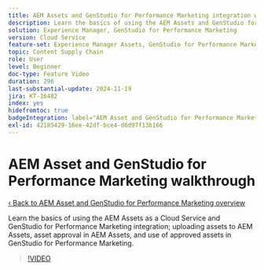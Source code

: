 ```yaml
---
title: AEM Assets and GenStudio for Performance Marketing integration walkthrough
description: Learn the basics of using the AEM Assets and GenStudio for Performance Marketing integration; uploading assets to AEM Assets, asset approval in AEM Assets, and use of approved assets in GenStudio for Performance Marketing.
solution: Experience Manager, GenStudio for Performance Marketing
version: Cloud Service
feature-set: Experience Manager Assets, GenStudio for Performance Marketing
topic: Content Supply Chain
role: User
level: Beginner
doc-type: Feature Video
duration: 296
last-substantial-update: 2024-11-19
jira: KT-16482
index: yes
hidefromtoc: true
badgeIntegration: label="AEM Asset and GenStudio for Performance Marketing" type="positive"
exl-id: 42185429-16ee-42df-bce4-d6d97f13b166
---
```

# AEM Asset and GenStudio for Performance Marketing walkthrough

[‹ Back to AEM Asset and GenStudio for Performance Marketing overview](./overview.md)

Learn the basics of using the AEM Assets as a Cloud Service and GenStudio for Performance Marketing integration; uploading assets to AEM Assets, asset approval in AEM Assets, and use of approved assets in GenStudio for Performance Marketing.

>[!VIDEO](https://video.tv.adobe.com/v/3439264/?learn=on&enablevpops)
